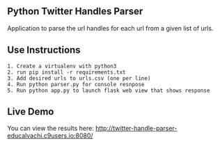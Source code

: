 
## Python Twitter Handles Parser

Application to parse the url handles for each url from a given list of urls. 

## Use Instructions
```
1. Create a virtualenv with python3
2. run pip install -r requirements.txt
3. Add desired urls to urls.csv (one per line) 
4. Run python parser.py for console resnpose
5. Run python app.py to launch flask web view that shows response
```
## Live Demo

You can view the results here: http://twitter-handle-parser-educalvachi.c9users.io:8080/
